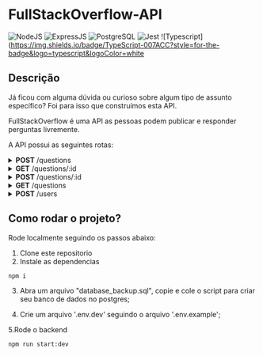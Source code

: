 # FullStackOverflow-API

![NodeJS](https://img.shields.io/badge/Node.js-43853D?style=for-the-badge&logo=node.js&logoColor=white)
![ExpressJS](https://img.shields.io/badge/Express.js-404D59?style=for-the-badge&logo=express&logoColor=white)
![PostgreSQL](https://img.shields.io/badge/PostgreSQL-316192?style=for-the-badge&logo=postgresql&logoColor=white)
![Jest](https://img.shields.io/badge/Jest-C21325?style=for-the-badge&logo=jest&logoColor=white)
![Typescript](https://img.shields.io/badge/TypeScript-007ACC?style=for-the-badge&logo=typescript&logoColor=white

## Descrição

Já ficou com alguma dúvida ou curioso sobre algum tipo de assunto específico? Foi para isso que construímos esta API.

FullStackOverflow é uma API as pessoas podem publicar e responder perguntas livremente.

A API possui as seguintes rotas:

<details>
    <summary><strong>POST</strong>  /questions</summary>
    
* Adiciona uma nova rpergunta
    
    ```json
      {
	      "question": "Uki ta contecendo?",
	      "student": "Zoru",
	      "class": "T3",
	      "tags": "typescript, vida, javascript, java?"
      }
    ```
    
   O retorno deve ser um id da pergunta cadastrada

```json
      {
         "id": 123456
      }
```
      
</details> 

<details>
    <summary><strong>GET</strong>  /questions/:id</summary>
    
Existem duas respostas possíveis, pergunta não respondida.
```json
{
	"question": "Uki ta contecendo?",
	"student": "Zoru",
	"class": "T3",
	"tags": "typescript, vida, javascript, java?"
	"answered": false,
	"submitAt": "2021-01-01 10:12"
}
```

E pergunta respondida.

```json
{
	"question": "Uki ta contecendo?",
	"student": "Zoru",
	"class": "T3",
	"tags": "typescript, vida, javascript, java?"
	"answered": true,
	"submitAt": "2021-01-01 10:12"
	"answeredAt": "2021-01-01 10:30"
	"answeredBy": "Vegeta",
	"answer": "É mais de 8 miiiil!" 
}
```
</details> 

<details>
    <summary><strong>POST</strong> /questions/:id</summary>
    
Essa rota é usada para responder perguntas com base no id da pergunta e ela deve capturar um **Bearer token** que será usado para identificar quem respondeu a pergunta.

```json
{
	"answer": "É mais de 8 miiiil!" 
}
```
</details>

<details>
    <summary><strong>GET</strong> /questions</summary>

Essa rota deve retornar apenas as perguntas não respondidas

```json
[
	{
		"id": 123243,
		"question": "Uki ta contecendo?", 
		"student": "Zoru", 
		"class": "T3",
		"submitAt": "2021-01-01 10:12"
	}
]
```
</details>


<details>
    <summary><strong>POST</strong> /users</summary>
    
Essa rota é usada para cadastrar uma pessoa e deve retornar um token que será usado para responder perguntas

```json
{
	"name": "Vegata",
	"class": "T3" 
}
```

```json
{
	"token": "1234-5678"
}
```
</details>

## Como rodar o projeto?

Rode localmente seguindo os passos abaixo:

1. Clone este repositorio
2. Instale as dependencias
```bash
npm i
```
3. Abra um arquivo "database_backup.sql", copie e cole o script para criar seu banco de dados no postgres;

4. Crie um arquivo '.env.dev' seguindo o arquivo '.env.example';

5.Rode o backend 
```bash
npm run start:dev
```
